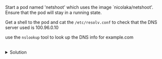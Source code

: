 Start a pod named 'netshoot' which uses the image `nicolaka/netshoot'. Ensure that the pod will stay in a running state. 

Get a shell to the pod and cat the `/etc/resolv.conf` to check that the DNS server used is 100.96.0.10

use the `nslookup` tool to look up the DNS info for example.com

<br>
<details><summary>Solution</summary>
<br>

```bash
# start a pod named 'netshoot' using the image 'nicolaka/netshoot' ensuring that the pod stays in a running state.
kubectl run netshoot --image=nicolaka/netshoot --command sleep --command "3600
```{{exec}}

```bash
# get a shell to the running container named 'netshoot'
k exec -it netshoot -- bash

```{{exec}}

```bash
# cat the /etc/resolv.conf
cat /etc/resolv.conf
```

```bash
# run nslookup on example.com
nslookup example.com
```

</details>